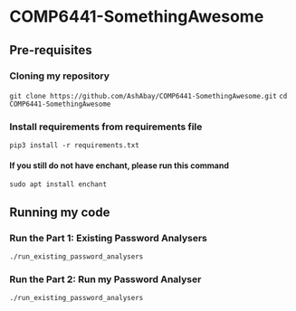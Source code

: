 # COMP6441-SomethingAwesome
## Pre-requisites
### Cloning my repository
`git clone https://github.com/AshAbay/COMP6441-SomethingAwesome.git`
`cd COMP6441-SomethingAwesome`

### Install requirements from requirements file
`pip3 install -r requirements.txt`

#### If you still do not have enchant, please run this command
`sudo apt install enchant`

## Running my code
### Run the Part 1: Existing Password Analysers
`./run_existing_password_analysers`

### Run the Part 2: Run my Password Analyser
`./run_existing_password_analysers`
